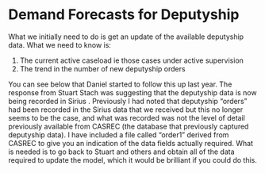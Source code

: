 # Demand Forecasts for Deputyship

What we initially need to do is get an update of the available deputyship data. What we need to know is:
1.	The current active caseload ie those cases under active supervision
2.	The trend in the number of new deputyship orders

You can see below that Daniel started to follow this up last year.  The response from Stuart Stach was suggesting that the deputyship data is now being recorded in Sirius . Previously I had noted that deputyship “orders” had been recorded in the Sirius data that we received but this no longer seems to be the case, and what was recorded was not the level of detail previously available from CASREC (the database that previously captured deputyship data). I have included a file called “order1” derived from CASREC to give you an indication of the data fields actually required. What is needed is to go back to Stuart and others and obtain all of the data required to update the model, which it would be brilliant if you could do this.
